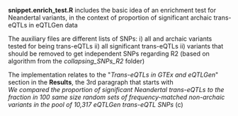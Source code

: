 **snippet.enrich_test.R** includes the basic idea of an enrichment test for Neandertal variants, in the context of proportion of significant archaic trans-eQTLs in eQTLGen data  <br>

The auxiliary files are different lists of SNPs: i) all and archaic variants tested for being trans-eQTLs ii) all significant trans-eQTLs ii) variants that should be removed to get independent SNPs regarding R2 (based on algorithm from the *collapsing_SNPs_R2* folder) <br>

The implementation relates to the "*Trans-eQTLs in GTEx and eQTLGen*" section in the **Results**, the 3rd paragraph that starts with <br>
*We compared the proportion of significant Neandertal trans-eQTLs to the fraction in 100 same size random sets of frequency-matched non-archaic variants in the pool of 10,317 eQTLGen trans-eQTL SNPs* (c)
